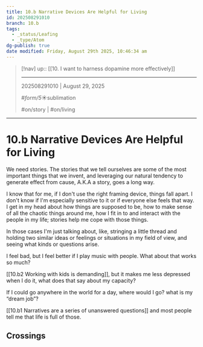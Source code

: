 ```yaml
---
title: 10.b Narrative Devices Are Helpful for Living
id: 202508291010
branch: 10.b
tags:
  - _status/Leafing
  - _type/Atom
dg-publish: true
date modified: Friday, August 29th 2025, 10:46:34 am
---
```


> [!nav]
> up:: [[10. I want to harness dopamine more effectively]]
>
> ---
> 202508291010 | August 29, 2025
>
> #_form/5_☀︎sublimation
>
> #on/story | #on/living

---

# 10.b Narrative Devices Are Helpful for Living

We need stories. The stories that we tell ourselves are some of the most important things that we invent, and leveraging our natural tendency to generate effect from cause, A.K.A a story, goes a long way.

I know that for me, if I don't use the right framing device, things fall apart. I don't know if I'm especially sensitive to it or if everyone else feels that way. I get in my head about how things are supposed to be, how to make sense of all the chaotic things around me, how I fit in to and interact with the people in my life; stories help me cope with those things.

In those cases I'm just talking about, like, stringing a little thread and holding two similar ideas or feelings or situations in my field of view, and seeing what kinds or questions arise.

I feel bad, but I feel better if I play music with people. What about that works so much?

[[10.b2 Working with kids is demanding]], but it makes me less depressed when I do it, what does that say about my capacity?

If I could go anywhere in the world for a day, where would I go? what is my “dream job”?

[[10.b1 Narratives are a series of unanswered questions]] and most people tell me that life is full of those.

## Crossings
